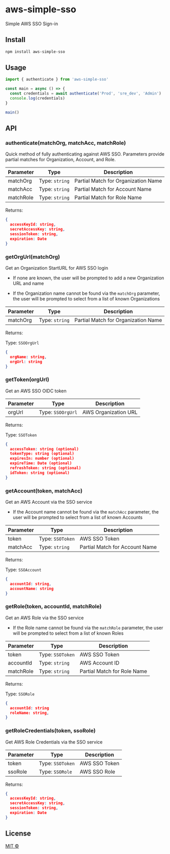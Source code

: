 # aws-simple-sso

Simple AWS SSO Sign-in

## Install

```bash
npm install aws-simple-sso
```

## Usage

```javascript
import { authenticate } from 'aws-simple-sso'

const main = async () => {
  const credentials = await authenticate('Prod', 'sre_dev', 'Admin')
  console.log(credentials)
}

main()
```

## API

### authenticate(matchOrg, matchAcc, matchRole)

Quick method of fully authenticating against AWS SSO.
Parameters provide partial matches for Organization, Account, and Role.

| Parameter | Type | Description |
| --- | --- | --- |
| matchOrg | Type: `string` | Partial Match for Organization Name |
| matchAcc | Type: `string` | Partial Match for Account Name |
| matchRole | Type: `string` | Partial Match for Role Name |

Returns:

```json
{
  accessKeyId: string,
  secretAccessKey: string,
  sessionToken: string,
  expiration: Date
}
```

### getOrgUrl(matchOrg)

Get an Organization StartURL for AWS SSO login

- If none are known, the user will be prompted to add a new Organization URL and name

- If the Organization name cannot be found via the `matchOrg` parameter, the user will be prompted to select from a list of known Organizations

| Parameter | Type | Description |
| --- | --- | --- |
| matchOrg | Type: `string` | Partial Match for Organization Name |

Returns:

Type: `SSOOrgUrl`

```json
{
  orgName: string,
  orgUrl: string
}
```

### getToken(orgUrl)

Get an AWS SSO OIDC token

| Parameter | Type | Description |
| --- | --- | --- |
| orgUrl | Type: `SSOOrgUrl` | AWS Organization URL |

Returns:

Type: `SSOToken`

```json
{
  accessToken: string (optional)
  tokenType: string (optional)
  expiresIn: number (optional)
  expireTime: Date (optional)
  refreshToken: string (optional)
  idToken: string (optional)
}
```

### getAccount(token, matchAcc)

Get an AWS Account via the SSO service

- If the Account name cannot be found via the `matchAcc` parameter, the user will be prompted to select from a list of known Accounts

| Parameter | Type | Description |
| --- | --- | --- |
| token | Type: `SSOToken` | AWS SSO Token |
| matchAcc | Type: `string` | Partial Match for Account Name |

Returns:

Type: `SSOAccount`

```json
{
  accountId: string,
  accountName: string
}
```

### getRole(token, accountId, matchRole)

Get an AWS Role via the SSO service

- If the Role name cannot be found via the `matchRole` parameter, the user will be prompted to select from a list of known Roles

| Parameter | Type | Description |
| --- | --- | --- |
| token | Type: `SSOToken` | AWS SSO Token |
| accountId | Type: `string` | AWS Account ID |
| matchRole | Type: `string` | Partial Match for Role Name |

Returns:

Type: `SSORole`

```json
{
  accountId: string
  roleName: string,
}
```

### getRoleCredentials(token, ssoRole)

Get AWS Role Credentials via the SSO service

| Parameter | Type | Description |
| --- | --- | --- |
| token | Type: `SSOToken` | AWS SSO Token |
| ssoRole | Type: `SSORole` | AWS SSO Role |

Returns:

```json
{
  accessKeyId: string,
  secretAccessKey: string,
  sessionToken: string,
  expiration: Date
}
```

## License

[MIT ©](https://github.com/barneyparker/aws-simple-sso/LICENSE)

